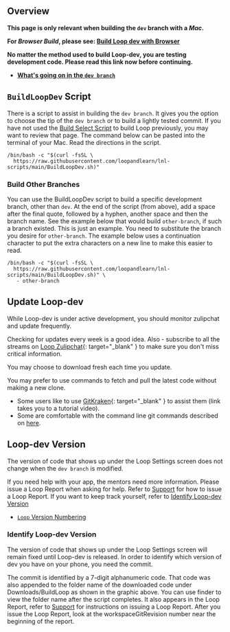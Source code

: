 ## Overview


**This page is only relevant when building the `dev` branch with a *Mac*.**

**For *Browser Build*, please see: [Build Loop dev with Browser](../browser/build-dev-browser.md)**

**No matter the method used to build Loop-dev, you are testing development code. Please read this link now before continuing.**

* **[What's going on in the `dev branch`](../version/development.md#whats-going-on-in-the-dev-branch)**

## `BuildLoopDev` Script

There is a script to assist in building the `dev branch`. It gives you the option to choose the tip of the `dev branch` or to build a lightly tested commit. If you have not used the [Build Select Script](../build/build-app.md#build-select-script) to build Loop previously, you may want to review that page. The command below can be pasted into the terminal of your Mac. Read the directions in the script.

``` { .bash .copy title="Copy and Paste to start the BuildLoopDev script" }
/bin/bash -c "$(curl -fsSL \
  https://raw.githubusercontent.com/loopandlearn/lnl-scripts/main/BuildLoopDev.sh)"
```

### Build Other Branches

You can use the BuildLoopDev script to build a specific development branch, other than `dev`. At the end of the script (from above), add a space after the final quote, followed by a hyphen, another space and then the branch name. See the example below that would build `other-branch`, if such a branch existed. This is just an example. You need to substitute the branch you desire for `other-branch`. The example below uses a continuation character to put the extra characters on a new line to make this easier to read.

``` { title="Replace <code>other-branch</code> with the desired branch" }
/bin/bash -c "$(curl -fsSL \
  https://raw.githubusercontent.com/loopandlearn/lnl-scripts/main/BuildLoopDev.sh)" \
   - other-branch
```

## Update Loop-dev

While Loop-dev is under active development, you should monitor zulipchat and update frequently.

Checking for updates every week is a good idea. Also - subscribe to all the streams on [Loop Zulipchat](https://loop.zulipchat.com){: target="_blank" } to make sure you don't miss critical information.

You may choose to download fresh each time you update. 

You may prefer to use commands to fetch and pull the latest code without making a new clone.

* Some users like to use [GitKraken](https://support.gitkraken.com/){: target="_blank" } to assist them (link takes you to a tutorial video).
* Some are comfortable with the command line git commands described on [here](../version/loopworkspace.md#updating-loop-using-loopworkspace).

## Loop-dev Version

The version of code that shows up under the Loop Settings screen does not change when the `dev branch` is modified.

If you need help with your app, the mentors need more information. Please issue a Loop Report when asking for help. Refer to [Support](../loop-3/settings.md#support) for how to issue a Loop Report. If you want to keep track yourself, refer to [Identify Loop-dev Version](#identify-loop-dev-version)

* [`Loop` Version Numbering](../version/releases.md#loop-version-numbering)

### Identify Loop-dev Version

The version of code that shows up under the Loop Settings screen will remain fixed until Loop-dev is released. In order to identify which version of dev you have on your phone, you need the commit.

The commit is identified by a 7-digit alphanumeric code.  That code was also appended to the folder name of the downloaded code under Downloads/BuildLoop as shown in the graphic above.  You can use finder to view the folder name after the script completes. It also appears in the Loop Report, refer to [Support](../loop-3/settings.md#support) for instructions on issuing a Loop Report. After you issue the Loop Report, look at the workspaceGitRevision number near the beginning of the report.
